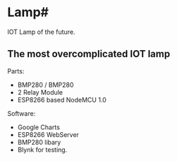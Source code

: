 # Lamp#

IOT Lamp of the future. 


## The most overcomplicated IOT lamp

Parts:
* BMP280 / BMP280
* 2 Relay Module
* ESP8266 based NodeMCU 1.0

Software:
* Google Charts
* ESP8266 WebServer
* BMP280 libary
* Blynk for testing.
